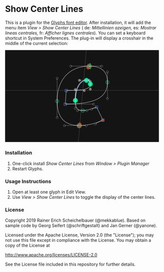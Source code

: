 # Show Center Lines

This is a plugin for the [Glyphs font editor](http://glyphsapp.com/). After installation, it will add the menu item *View > Show Center Lines* ( de: *Mittellinien azeigen,* es: *Mostrar lineas centrales,* fr: *Afficher lignes centrales*). You can set a keyboard shortcut in System Preferences. The plug-in will display a crosshair in the middle of the current selection:

![Show Center Lines](ShowCenterLines.png)

### Installation

1. One-click install *Show Center Lines* from *Window > Plugin Manager*
2. Restart Glyphs.

### Usage Instructions

1. Open at least one glyph in Edit View.
2. Use *View > Show Center Lines* to toggle the display of the center lines.

### License

Copyright 2019 Rainer Erich Scheichelbauer (@mekkablue).
Based on sample code by Georg Seifert (@schriftgestalt) and Jan Gerner (@yanone).

Licensed under the Apache License, Version 2.0 (the "License");
you may not use this file except in compliance with the License.
You may obtain a copy of the License at

http://www.apache.org/licenses/LICENSE-2.0

See the License file included in this repository for further details.
